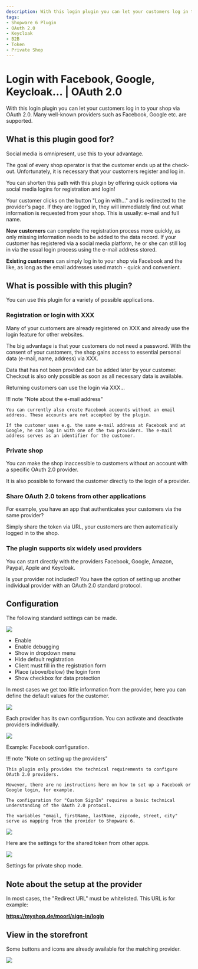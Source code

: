 ```yaml
---
description: With this login plugin you can let your customers log in to your shop via OAuth 2.0. Many well-known providers such as Facebook, Google etc. are supported.
tags:
- Shopware 6 Plugin
- OAuth 2.0
- Keycloak
- B2B
- Token
- Private Shop
---
```


# Login with Facebook, Google, Keycloak... | OAuth 2.0

With this login plugin you can let your customers log in to your shop via OAuth 2.0. Many well-known providers such as Facebook, Google etc. are supported.

## What is this plugin good for?

Social media is omnipresent, use this to your advantage.

The goal of every shop operator is that the customer ends up at the check-out. Unfortunately, it is necessary that your customers register and log in.

You can shorten this path with this plugin by offering quick options via social media logins for registration and login!

Your customer clicks on the button "Log in with..." and is redirected to the provider's page. If they are logged in, they will immediately find out what information is requested from your shop. This is usually: e-mail and full name.

**New customers** can complete the registration process more quickly, as only missing information needs to be added to the data record. If your customer has registered via a social media platform, he or she can still log in via the usual login process using the e-mail address stored.

**Existing customers** can simply log in to your shop via Facebook and the like, as long as the email addresses used match - quick and convenient.

## What is possible with this plugin?

You can use this plugin for a variety of possible applications.

### Registration or login with XXX

Many of your customers are already registered on XXX and already use the login feature for other websites.

The big advantage is that your customers do not need a password. With the consent of your customers, the shop gains access to essential personal data (e-mail, name, address) via XXX.

Data that has not been provided can be added later by your customer. Checkout is also only possible as soon as all necessary data is available.

Returning customers can use the login via XXX...

!!! note "Note about the e-mail address"

    You can currently also create Facebook accounts without an email address. These accounts are not accepted by the plugin.

    If the customer uses e.g. the same e-mail address at Facebook and at Google, he can log in with one of the two providers. The e-mail address serves as an identifier for the customer.

### Private shop

You can make the shop inaccessible to customers without an account with a specific OAuth 2.0 provider.

It is also possible to forward the customer directly to the login of a provider.

### Share OAuth 2.0 tokens from other applications

For example, you have an app that authenticates your customers via the same provider?

Simply share the token via URL, your customers are then automatically logged in to the shop.

### The plugin supports six widely used providers

You can start directly with the providers Facebook, Google, Amazon, Paypal, Apple and Keycloak.

Is your provider not included? You have the option of setting up another individual provider with an OAuth 2.0 standard protocol.

## Configuration

The following standard settings can be made.

![](images/oauth2-login-01.jpg)

- Enable
- Enable debugging
- Show in dropdown menu
- Hide default registration
- Client must fill in the registration form
- Place (above/below) the login form
- Show checkbox for data protection

In most cases we get too little information from the provider, here you can define the default values for the customer.

![](images/oauth2-login-02.jpg)

Each provider has its own configuration. You can activate and deactivate providers individually.

![](images/oauth2-login-03.jpg)

Example: Facebook configuration.

!!! note "Note on setting up the providers"

    This plugin only provides the technical requirements to configure OAuth 2.0 providers.

    However, there are no instructions here on how to set up a Facebook or Google login, for example.

    The configuration for "Custom SignIn" requires a basic technical understanding of the OAuth 2.0 protocol.

    The variables "email, firstName, lastName, zipcode, street, city" serve as mapping from the provider to Shopware 6.

![](images/oauth2-login-04.jpg)

Here are the settings for the shared token from other apps.

![](images/oauth2-login-05.jpg)

Settings for private shop mode.

## Note about the setup at the provider

In most cases, the "Redirect URL" must be whitelisted. This URL is for example:

**https://myshop.de/moorl/sign-in/login**

## View in the storefront

Some buttons and icons are already available for the matching provider.

![](images/oauth2-login-06.jpg)
